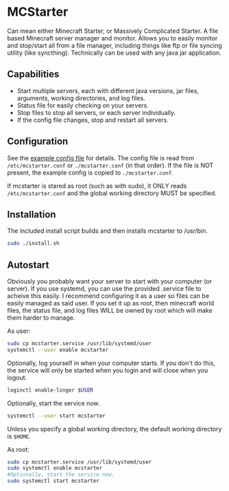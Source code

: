 # MCStarter

Can mean either Minecraft Starter, or Massively Complicated Starter. A file based Minecraft server manager and monitor. Allows you to easily monitor and stop/start all from a file manager, including things like ftp or file syncing utility (like syncthing). Technically can be used with any java jar application.

## Capabilities

* Start multiple servers, each with different java versions, jar files, arguments, working directories, and log files.
* Status file for easily checking on your servers.
* Stop files to stop all servers, or each server individually.
* If the config file changes, stop and restart all servers.

## Configuration

See the [example config file](mcstarter.conf) for details. The config file is read from `/etc/mcstarter.conf` or `./mcstarter.conf` (in that order). If the file is NOT present, the example config is copied to `./mcstarter.conf`.

If mcstarter is stared as root (such as with sudo), it ONLY reads `/etc/mcstarter.conf` and the global working directory MUST be specified.

## Installation

The included install script builds and then installs mcstarter to /usr/bin.

```bash
sudo ./install.sh
```

## Autostart

Obviously you probably want your server to start with your computer (or server). If you use systemd, you can use the provided .service file to acheive this easily. I recommend configuring it as a user so files can be easily managed as said user. If you set it up as root, then minecraft world files, the status file, and log files WILL be owned by root which will make them harder to manage.

As user:

```bash
sudo cp mcstarter.service /usr/lib/systemd/user
systemctl --user enable mcstarter
```

Optionally, log yourself in when your computer starts. If you don't do this, the service will only be started when you login and will close when you logout.

```bash
loginctl enable-linger $USER
```

Optionally, start the service now.

```bash
systemctl --user start mcstarter
```

Unless you specify a global working directory, the default working directory is `$HOME`.

As root:

```bash
sudo cp mcstarter.service /usr/lib/systemd/user
sudo systemctl enable mcstarter
#Optionally, start the service now.
sudo systemctl start mcstarter
```
